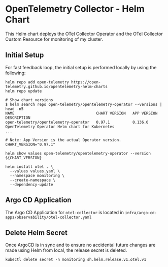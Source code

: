 # OpenTelemetry Collector - Helm Chart
This Helm chart deploys the OTel Collector Operator and the OTel Collector Custom Resource for monitoring of my cluster.

## Initial Setup
For fast feedback loop, the initial setup is performed locally by using the following:
```shell
helm repo add open-telemetry https://open-telemetry.github.io/opentelemetry-helm-charts
helm repo update

# Show chart versions
$ helm search repo open-telemetry/opentelemetry-operator --versions | head -n5
NAME                                    CHART VERSION   APP VERSION     DESCRIPTION
open-telemetry/opentelemetry-operator   0.97.1          0.136.0         OpenTelemetry Operator Helm chart for Kubernetes
...

# Note: App Version is the actual Operator version.
CHART_VERSION="0.97.1"

helm show values open-telemetry/opentelemetry-operator --version ${CHART_VERSION}

helm install otel . \
  --values values.yaml \
  --namespace monitoring \
  --create-namespace \
  --dependency-update
```

## Argo CD Application
The Argo CD Application for `otel-collector` is located in `infra/argo-cd-apps/observability/otel-collector.yaml`

## Delete Helm Secret
Once ArgoCD is in sync and to ensure no accidental future changes are made using Helm from local, the release secret is deleted.
```shell
kubectl delete secret -n monitoring sh.helm.release.v1.otel.v1
```
